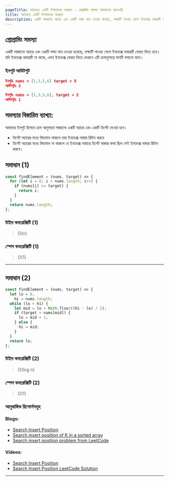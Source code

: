 ```yaml
---
pageTitle: অ্যারেতে একটি উপাদানের অবস্থান - প্রোগ্রামিং সমস্যা সমাধানের হাতেখড়ি
title: অ্যারেতে একটি উপাদানের অবস্থান
description: একটি সাজানো অ্যারে এবং একটি লক্ষ্য মান দেওয়া হয়েছে, লক্ষ্যটি পাওয়া গেলে ইনডেক্স নাম্বারটি ফেরত দিতে হবে। যদি ইনডেক্স নাম্বারটি না থাকে, এমন ইনডেক্স ফেরত দিতে যেখানে এটি ক্রমানুসারে মানটি বসানো যাবে।
---
```


## প্রোগ্রামিং সমস্যা

একটি সাজানো অ্যারে এবং একটি লক্ষ্য মান দেওয়া হয়েছে, লক্ষ্যটি পাওয়া গেলে ইনডেক্স নাম্বারটি ফেরত দিতে হবে। যদি ইনডেক্স নাম্বারটি না থাকে, এমন ইনডেক্স ফেরত দিতে যেখানে এটি ক্রমানুসারে মানটি বসানো যাবে।

### ইনপুট আউটপুট

```json
ইনপুটঃ nums = [1,3,5,6] target = 5
আউটপুটঃ 2

ইনপুটঃ nums = [1,3,5,6], target = 2
আউটপুটঃ 1

```

## সমস্যার বিস্তারিত ব্যাখ্যা:

আমদের ইনপুট হিসাবে ক্রম আনুসারে সাজানো একটি অ্যারে এবং একটি টার্গেট দেওয়া হবে।

- টার্গেট অ্যারের মধ্যে বিদ্যমান থাকলে তার ইনডেক্স নাম্বার রিটান করবে
- টার্গেট অ্যারের মধ্যে বিদ্যমান না থাকলে যে ইনডেক্স নাম্বারে টার্গেট থাকার কথা ছিল সেই ইনডেক্স নাম্বার রিটান করবে।

## সমাধান (1)

```js
const findElement = (nums, target) => {
  for (let i = 0; i < nums.length; i++) {
    if (nums[i] >= target) {
      return i;
    }
  }
  return nums.length;
};
```

### টাইম কমপ্লেক্সিটি (1)

> O(n)

### স্পেস কমপ্লেক্সিটি (1)

> O(1)

---

## সমাধান (2)

```js
const findElement = (nums, target) => {
  let lo = 0,
    hi = nums.length;
  while (lo < hi) {
    let mid = lo + Math.floor((hi - lo) / 2);
    if (target > nums[mid]) {
      lo = mid + 1;
    } else {
      hi = mid;
    }
  }
  return lo;
};
```

### টাইম কমপ্লেক্সিটি (2)

> O(log n)

### স্পেস কমপ্লেক্সিটি (2)

> O(1)

### আনুষাঙ্গিক রিসোর্সসমুহ

#### Blogs:

- [Search Insert Position](https://leetcode.com/problems/search-insert-position/)
- [Search insert position of K in a sorted array](https://www.geeksforgeeks.org/search-insert-position-of-k-in-a-sorted-array/)
- [Search insert position problem from LeetCode](https://www.educative.io/answers/search-insert-position-problem-from-leetcode)

#### Videos:

- [Search Insert Position ](https://www.youtube.com/watch?v=_GuSAPmgl48)
- [Search Insert Position LeetCode Solution](https://www.youtube.com/watch?v=_90ITG5H7Ew)

---
